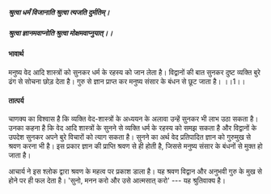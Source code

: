 ##### श्रुत्वा धर्मं विजानाति श्रुत्वा त्यजति दुर्मतिम्।
##### श्रुत्वा ज्ञानमवाप्नोति श्रुत्वा मोक्षमवाप्नुयात्।। 

#### भावार्थ

मनुष्य वेद आदि शास्त्रों को सुनकर धर्म के रहस्य को जान लेता है। विद्वानों की बात सुनकर दुष्ट व्यक्ति बुरे ढंग से सोचना छोड़ देता है। गुरु से ज्ञान प्राप्त कर मनुष्य संसार के बंधन से छूट जाता है। ।।1।।

#### तात्पर्य

चाणक्य का विश्वास है कि व्यक्ति वेद-शास्त्रों के अध्ययन के अलावा उन्हें सुनकर भी लाभ उठा सकता है। उनका कहना है कि वेद आदि शास्त्रों के सुनने से व्यक्ति धर्म के रहस्य को समझ सकता है और विद्वानों के उपदेश सुनकर अपने बुरे विचारों को त्याग सकता है। सुनने का अर्थ वेद प्रतिपादित ज्ञान को गुरुमुख से श्रवण करना भी है। इस प्रकार ज्ञान की प्राप्ति श्रवण से ही होती है, जिससे मनुष्य संसार के बंधनों से मुक्त हो जाता है।

आचार्य ने इस श्लोक द्वारा श्रवण के महत्व पर प्रकाश डाला है। यह श्रवण विद्वान और अनुभवी गुरु के मुख से होने पर ही फल देता है। 'सुनो, मनन करो और उसे आत्मसात् करो' --- यह श्रुतिवाक्य है।
